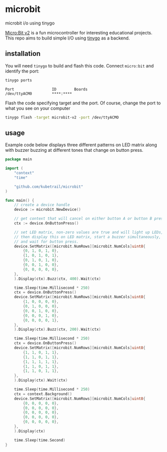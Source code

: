 # microbit
microbit i/o using tinygo

[Micro:Bit v2](https://microbit.org/new-microbit/) is a fun microcontroller for
interesting educational projects. This repo aims to build simple I/O using
[tinygo](https://tinygo.org/) as a backend.

## installation
You will need `tinygo` to build and flash this code. Connect `micro:bit` and identify
the port:
```bash
tinygo ports
```
```text
Port                 ID        Boards
/dev/ttyACM0         ****:****
```

Flash the code specifying target and the port. Of course, change the
port to what you see on your computer
```bash
tinygo flash -target microbit-v2 -port /dev/ttyACMO
```

## usage
Example code below displays three different patterns on LED matrix along
with buzzer buzzing at different tones that change on button press.
```go
package main

import (
	"context"
	"time"

	"github.com/kubetrail/microbit"
)

func main() {
	// create a device handle
	device := microbit.NewDevice()

	// get context that will cancel on either button A or button B press
	ctx := device.OnButtonPress()

	// set LED matrix, non-zero values are true and will light up LEDs,
	// then display this on LED matrix, start a buzzer simultaneously,
	// and wait for button press.
	device.SetMatrix([microbit.NumRows][microbit.NumCols]uint8{
		{0, 1, 0, 1, 0},
		{1, 0, 1, 0, 1},
		{0, 1, 0, 1, 0},
		{0, 0, 1, 0, 0},
		{0, 0, 0, 0, 0},
	},
	).Display(ctx).Buzz(ctx, 400).Wait(ctx)

	time.Sleep(time.Millisecond * 250)
	ctx = device.OnButtonPress()
	device.SetMatrix([microbit.NumRows][microbit.NumCols]uint8{
		{1, 0, 0, 0, 0},
		{0, 1, 0, 0, 0},
		{0, 0, 1, 0, 0},
		{0, 0, 0, 1, 0},
		{0, 0, 0, 0, 1},
	},
	).Display(ctx).Buzz(ctx, 200).Wait(ctx)

	time.Sleep(time.Millisecond * 250)
	ctx = device.OnButtonPress()
	device.SetMatrix([microbit.NumRows][microbit.NumCols]uint8{
		{1, 1, 0, 1, 1},
		{1, 1, 0, 1, 1},
		{1, 1, 1, 1, 1},
		{1, 1, 0, 1, 1},
		{1, 1, 0, 1, 1},
	},
	).Display(ctx).Wait(ctx)

	time.Sleep(time.Millisecond * 250)
	ctx = context.Background()
	device.SetMatrix([microbit.NumRows][microbit.NumCols]uint8{
		{0, 0, 0, 0, 0},
		{0, 0, 0, 0, 0},
		{0, 0, 0, 0, 0},
		{0, 0, 0, 0, 0},
		{0, 0, 0, 0, 0},
	},
	).Display(ctx)

	time.Sleep(time.Second)
}
```
